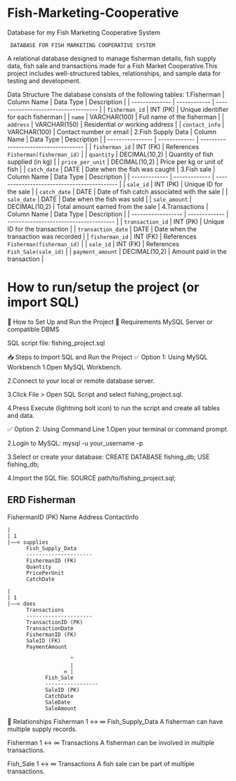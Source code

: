 # Fish-Marketing-Cooperative
Database for my Fish Marketing Cooperative System

     DATABASE FOR FISH MARKETING COOPERATIVE SYSTEM

A relational database designed to manage fisherman details, fish supply data, fish sale and transactions made for a Fish Market Cooperative.This project includes well-structured tables, relationships, and sample data for testing and development.

Data Structure
The database consists of the following tables:
1.Fisherman
| Column Name    | Data Type    | Description                          |
| -------------- | ------------ | ------------------------------------ |
| `fisherman_id` | INT (PK)     | Unique identifier for each fisherman |
| `name`         | VARCHAR(100) | Full name of the fisherman           |
| `address`      | VARCHAR(150) | Residential or working address       |
| `contact_info` | VARCHAR(100) | Contact number or email              |
2.Fish Supply Data
| Column Name      | Data Type     | Description                          |
| ---------------- | ------------- | ------------------------------------ |
| `fisherman_id`   | INT (FK)      | References `Fisherman(fisherman_id)` |
| `quantity`       | DECIMAL(10,2) | Quantity of fish supplied (in kg)    |
| `price_per_unit` | DECIMAL(10,2) | Price per kg or unit of fish         |
| `catch_date`     | DATE          | Date when the fish was caught        |
3.Fish sale
| Column Name   | Data Type     | Description                                 |
| ------------- | ------------- | ------------------------------------------- |
| `sale_id`     | INT (PK)      | Unique ID for the sale                      |
| `catch_date`  | DATE          | Date of fish catch associated with the sale |
| `sale_date`   | DATE          | Date when the fish was sold                 |
| `sale_amount` | DECIMAL(10,2) | Total amount earned from the sale           |
4.Transactions
| Column Name        | Data Type     | Description                            |
| ------------------ | ------------- | -------------------------------------- |
| `transaction_id`   | INT (PK)      | Unique ID for the transaction          |
| `transaction_date` | DATE          | Date when the transaction was recorded |
| `fisherman_id`     | INT (FK)      | References `Fisherman(fisherman_id)`   |
| `sale_id`          | INT (FK)      | References `Fish_Sale(sale_id)`        |
| `payment_amount`   | DECIMAL(10,2) | Amount paid in the transaction         |

# How to run/setup the project (or import SQL)
🚀 How to Set Up and Run the Project
🔧 Requirements
MySQL Server or compatible DBMS 

SQL script file: fishing_project.sql 

📥 Steps to Import SQL and Run the Project
✅ Option 1: Using MySQL Workbench
1.Open MySQL Workbench.

2.Connect to your local or remote database server.

3.Click File > Open SQL Script and select fishing_project.sql.

4.Press Execute (lightning bolt icon) to run the script and create all tables and data.

✅ Option 2: Using Command Line
1.Open your terminal or command prompt.

2.Login to MySQL:
mysql -u your_username -p

3.Select or create your database:
CREATE DATABASE fishing_db;
USE fishing_db;

4.Import the SQL file:
SOURCE path/to/fishing_project.sql;


ERD
Fisherman
-------------
FishermanID (PK)
Name
Address
ContactInfo

    |
    | 1
    |——< supplies
          Fish_Supply_Data
          ---------------------
          FishermanID (FK)
          Quantity
          PricePerUnit
          CatchDate

    |
    | 1
    |——< does
          Transactions
          ---------------------
          TransactionID (PK)
          TransactionDate
          FishermanID (FK)
          SaleID (FK)
          PaymentAmount

                        ^
                        |
                      ∞ |
                Fish_Sale
                -----------------
                SaleID (PK)
                CatchDate
                SaleDate
                SaleAmount
🔗 Relationships
Fisherman 1 ↔ ∞ Fish_Supply_Data
A fisherman can have multiple supply records.

Fisherman 1 ↔ ∞ Transactions
A fisherman can be involved in multiple transactions.

Fish_Sale 1 ↔ ∞ Transactions
A fish sale can be part of multiple transactions.